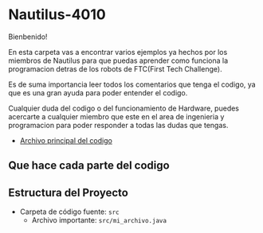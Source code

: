 # Nautilus-4010

Bienbenido! 

En esta carpeta vas a encontrar varios ejemplos ya hechos por los miembros de Nautilus para que puedas aprender como funciona la programacion detras de los robots de FTC(First Tech Challenge).

Es de suma importancia leer todos los comentarios que tenga el codigo, ya que es una gran ayuda para poder entender el codigo.

Cualquier duda del codigo o del funcionamiento de Hardware, puedes acercarte a cualquier miembro que este en el area de ingenieria y programacion para poder responder a todas las dudas que tengas.

- [Archivo principal del codigo](TeamCode/src/main/java/arg/firstinspires/ftc/teamcode/TeleOpRobot.java)
## Que hace cada parte del codigo

## Estructura del Proyecto

- Carpeta de código fuente: `src`
  - Archivo importante: `src/mi_archivo.java`
